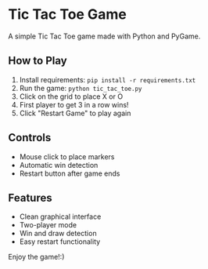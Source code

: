 # Tic Tac Toe Game

A simple Tic Tac Toe game made with Python and PyGame.

## How to Play

1. Install requirements: `pip install -r requirements.txt`
2. Run the game: `python tic_tac_toe.py`
3. Click on the grid to place X or O
4. First player to get 3 in a row wins!
5. Click "Restart Game" to play again

## Controls
- Mouse click to place markers
- Automatic win detection
- Restart button after game ends

## Features
- Clean graphical interface
- Two-player mode
- Win and draw detection
- Easy restart functionality

Enjoy the game!:)
